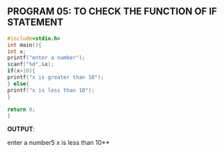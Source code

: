 ## PROGRAM 05: TO CHECK THE FUNCTION OF IF STATEMENT
```c
#include<stdio.h>
int main(){
int x;
printf("enter a number");
scanf("%d",&x);
if(x>10){
printf("x is greater than 10");
} else{
printf("x is less than 10");
}

return 0;
}
```
**OUTPUT**:

enter a number5
x is less than 10**


